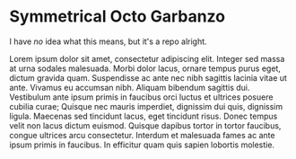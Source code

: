 # Symmetrical Octo Garbanzo

I have *no* idea what this means, but it's a repo alright.

Lorem ipsum dolor sit amet, consectetur adipiscing elit. Integer sed massa at urna sodales malesuada. Morbi dolor lacus, ornare tempus purus eget, dictum gravida quam. Suspendisse ac ante nec nibh sagittis lacinia vitae ut ante. Vivamus eu accumsan nibh. Aliquam bibendum sagittis dui. Vestibulum ante ipsum primis in faucibus orci luctus et ultrices posuere cubilia curae; Quisque nec mauris imperdiet, dignissim dui quis, dignissim ligula. Maecenas sed tincidunt lacus, eget tincidunt risus. Donec tempus velit non lacus dictum euismod. Quisque dapibus tortor in tortor faucibus, congue ultrices arcu consectetur. Interdum et malesuada fames ac ante ipsum primis in faucibus. In efficitur quam quis sapien lobortis molestie.
